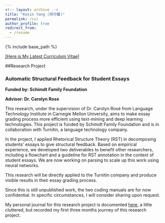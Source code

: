 ```yaml
---
<!-- layout: archive -->
title: "Kexin Yang (杨可馨)"
permalink: /cv/
author_profile: true
redirect_from:
  - /resume
---
```


{% include base_path %}

[[Here is My Latest Curriculum Vitae]](http://kexin-yang.github.io/files/KexinYang-CV-CMU.pdf)

##Research Project
### Automatic Structural Feedback for Student Essays  
**Funded by: Schimdt Family Foundation**   

**Advisor: Dr. Carolyn Rose**



This research, under the supervision of Dr. Carolyn Rosé from Language Technology Institute in Carnegie Mellon University, aims to make essay grading process more efficient using text-mining and deep learning technologies. This project is funded by Schmidt Family Foundation and is in collaboration with Turnitin, a language technology company.   

In the project, I applied Rhetorical Structure Theory (RST) in decomposing students’ essays to give structural feedback. Based on empirical experience, we developed two deliverables to benefit other researchers, including a flowchart and a guideline for RST annotation in the context of student essays. We are now working on parsing to scale up this work using neural networks.   

This research will be directly applied to the Turnitin company and produce visible results in their essay grading process.   

Since this is still unpublished work, the two coding manuals are for now confidential. In specific circumstances, I will consider sharing upon request.   

My personal journal for this research project is documented [here](http://kexin-yang.github.io/files/TII_Journal.pdf), a little cluttered, but recorded my first three months journey of this research project.






